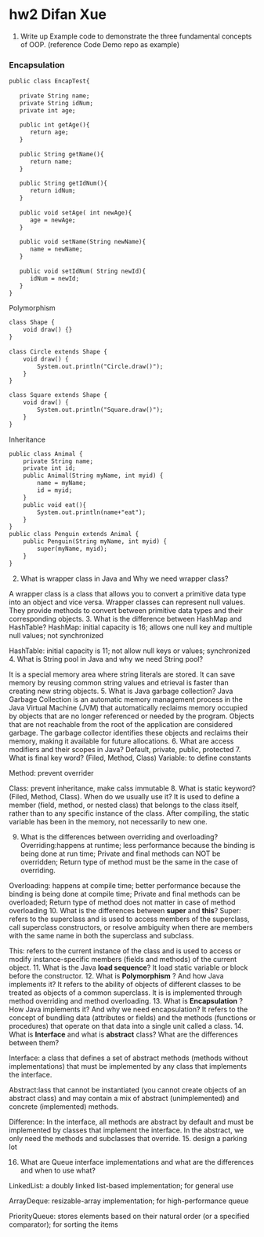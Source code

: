 # hw2 Difan Xue

1. Write up Example code to demonstrate the three fundamental concepts of OOP. (reference Code Demo repo as example)

### Encapsulation

```markdown
public class EncapTest{
 
   private String name;
   private String idNum;
   private int age;
 
   public int getAge(){
      return age;
   }
 
   public String getName(){
      return name;
   }
 
   public String getIdNum(){
      return idNum;
   }
 
   public void setAge( int newAge){
      age = newAge;
   }
 
   public void setName(String newName){
      name = newName;
   }
 
   public void setIdNum( String newId){
      idNum = newId;
   }
}
```

Polymorphism

```markdown
class Shape {
    void draw() {}
}
 
class Circle extends Shape {
    void draw() {
        System.out.println("Circle.draw()");
    }
}

class Square extends Shape {
    void draw() {
        System.out.println("Square.draw()");
    }
}
```

Inheritance

```markdown
public class Animal { 
    private String name;  
    private int id; 
    public Animal(String myName, int myid) { 
        name = myName; 
        id = myid;
    } 
    public void eat(){ 
        System.out.println(name+"eat"); 
    }
}
public class Penguin extends Animal { 
    public Penguin(String myName, int myid) { 
        super(myName, myid); 
    } 
}
```

2. What is wrapper class in Java and Why we need wrapper class?

A wrapper class is a class that allows you to convert a primitive data type into an object and vice versa. Wrapper classes can represent null values. They provide methods to convert between primitive data types and their corresponding objects.
3. What is the difference between HashMap and HashTable?
HashMap: initial capacity is 16; allows one null key and multiple null values; not synchronized

HashTable: initial capacity is 11; not allow null keys or values; synchronized
4. What is String pool in Java and why we need String pool?

It is a special memory area where string literals are stored.
It can save memory by reusing common string values and etrieval is faster than creating new string objects.
5. What is Java garbage collection?
Java Garbage Collection is an automatic memory management process in the Java Virtual Machine (JVM) that automatically reclaims memory occupied by objects that are no longer referenced or needed by the program. Objects that are not reachable from the root of the application are considered garbage. The garbage collector identifies these objects and reclaims their memory, making it available for future allocations.
6. What are access modifiers and their scopes in Java?
Default, private, public, protected
7. What is final key word? (Filed, Method, Class)
Variable: to define constants

Method: prevent overrider

Class: prevent inheritance, make calss immutable
8. What is static keyword? (Filed, Method, Class). When do we usually use it?
It is used to define a member (field, method, or nested class) that belongs to the class itself, rather than to any specific instance of the class. After compiling, the static variable has been in the memory, not necessarily to new one.

9. What is the differences between overriding and overloading?
Overriding:happens at runtime; less performance because the binding is being done at run time; Private and final methods can NOT be overridden; Return type of method must be the same in the case of overriding.

Overloading: happens at compile time; better performance because the binding is being done at compile time; Private and final methods can be overloaded; Return type of method does not matter in case of method overloading
10. What is the differences between **super** and **this**?
Super: refers to the superclass and is used to access members of the superclass, call superclass constructors, or resolve ambiguity when there are members with the same name in both the superclass and subclass.

This: refers to the current instance of the class and is used to access or modify instance-specific members (fields and methods) of the current object.
11. What is the Java **load sequence**?
It load static variable or block before the constructor.
12. What is **Polymorphism** ? And how Java implements it?
It refers to the ability of objects of different classes to be treated as objects of a common superclass. It is is implemented through method overriding and method overloading.
13. What is **Encapsulation** ? How Java implements it? And why we need encapsulation?
It refers to the concept of bundling data (attributes or fields) and the methods (functions or procedures) that operate on that data into a single unit called a class.
14. What is **Interface** and what is **abstract** class? What are the differences between them?

Interface: a class that defines a set of abstract methods (methods without implementations) that must be implemented by any class that implements the interface.

Abstract:lass that cannot be instantiated (you cannot create objects of an abstract class) and may contain a mix of abstract (unimplemented) and concrete (implemented) methods.

Difference: In the interface, all methods are abstract by default and must be implemented by classes that implement the interface. In the abstract, we only need the methods and subclasses that override.
15. design a parking lot

16. What are Queue interface implementations and what are the differences and when to use what?

LinkedList: a doubly linked list-based implementation; for general use

ArrayDeque: resizable-array implementation; for high-performance queue

PriorityQueue: stores elements based on their natural order (or a specified comparator); for sorting the items